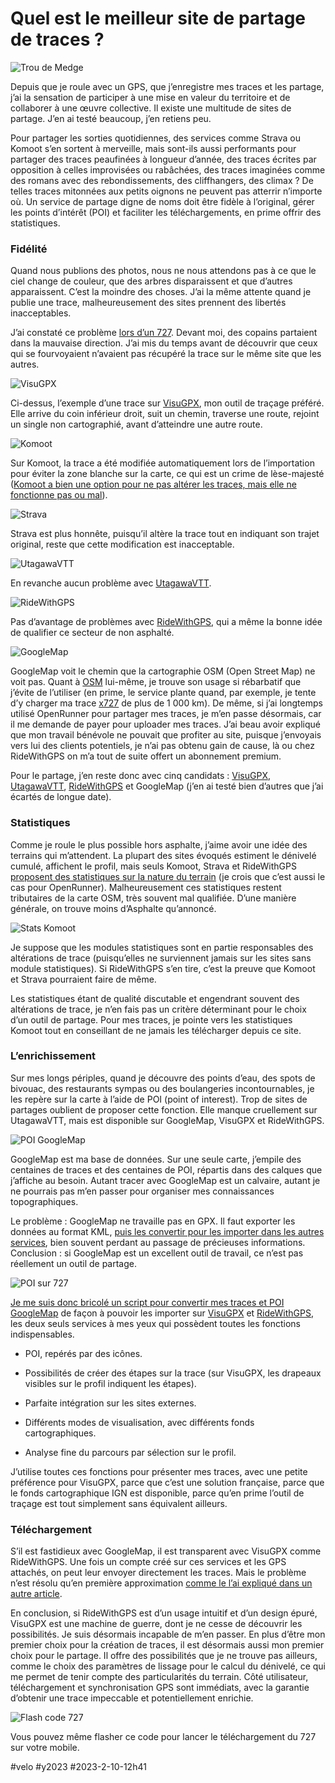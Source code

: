 # Quel est le meilleur site de partage de traces ?

![Trou de Medge](_i/IMG_0759.webp)

Depuis que je roule avec un GPS, que j’enregistre mes traces et les partage, j’ai la sensation de participer à une mise en valeur du territoire et de collaborer à une œuvre collective. Il existe une multitude de sites de partage. J’en ai testé beaucoup, j’en retiens peu.

Pour partager les sorties quotidiennes, des services comme Strava ou Komoot s’en sortent à merveille, mais sont-ils aussi performants pour partager des traces peaufinées à longueur d’année, des traces écrites par opposition à celles improvisées ou rabâchées, des traces imaginées comme des romans avec des rebondissements, des cliffhangers, des climax ? De telles traces mitonnées aux petits oignons ne peuvent pas atterrir n’importe où. Un service de partage digne de noms doit être fidèle à l’original, gérer les points d’intérêt (POI) et faciliter les téléchargements, en prime offrir des statistiques.

### Fidélité

Quand nous publions des photos, nous ne nous attendons pas à ce que le ciel change de couleur, que des arbres disparaissent et que d’autres apparaissent. C’est la moindre des choses. J’ai la même attente quand je publie une trace, malheureusement des sites prennent des libertés inacceptables.

J’ai constaté ce problème [lors d’un 727](https://727bikepacking.fr). Devant moi, des copains partaient dans la mauvaise direction. J’ai mis du temps avant de découvrir que ceux qui se fourvoyaient n’avaient pas récupéré la trace sur le même site que les autres.

![VisuGPX](_i/visu01.webp)

Ci-dessus, l’exemple d’une trace sur [VisuGPX](https://www.visugpx.com/), mon outil de traçage préféré. Elle arrive du coin inférieur droit, suit un chemin, traverse une route, rejoint un single non cartographié, avant d’atteindre une autre route.

![Komoot](_i/komoot01.webp)

Sur Komoot, la trace a été modifiée automatiquement lors de l’importation pour éviter la zone blanche sur la carte, ce qui est un crime de lèse-majesté ([Komoot a bien une option pour ne pas altérer les traces, mais elle ne fonctionne pas ou mal](../../2021/5/gaffe-komoot-est-bugue.md)).

![Strava](_i/strava02.webp)

Strava est plus honnête, puisqu’il altère la trace tout en indiquant son trajet original, reste que cette modification est inacceptable.

![UtagawaVTT](_i/utavtt01.webp)

En revanche aucun problème avec [UtagawaVTT](https://www.utagawavtt.com/).

![RideWithGPS](_i/ridewith01.webp)

Pas d’avantage de problèmes avec [RideWithGPS](https://ridewithgps.com/), qui a même la bonne idée de qualifier ce secteur de non asphalté.

![GoogleMap](_i/gmap01.png)

GoogleMap voit le chemin que la cartographie OSM (Open Street Map) ne voit pas. Quant à [OSM](https://www.openstreetmap.org/) lui-même, je trouve son usage si rébarbatif que j’évite de l’utiliser (en prime, le service plante quand, par exemple, je tente d’y charger ma trace [x727](/727-english/) de plus de 1 000 km). De même, si j’ai longtemps utilisé OpenRunner pour partager mes traces, je m’en passe désormais, car il me demande de payer pour uploader mes traces. J’ai beau avoir expliqué que mon travail bénévole ne pouvait que profiter au site, puisque j’envoyais vers lui des clients potentiels, je n’ai pas obtenu gain de cause, là ou chez RideWithGPS on m’a tout de suite offert un abonnement premium.

Pour le partage, j’en reste donc avec cinq candidats : [VisuGPX](https://www.visugpx.com/), [UtagawaVTT](https://www.utagawavtt.com/), [RideWithGPS](https://ridewithgps.com/) et GoogleMap (j’en ai testé bien d’autres que j’ai écartés de longue date).

### Statistiques

Comme je roule le plus possible hors asphalte, j’aime avoir une idée des terrains qui m’attendent. La plupart des sites évoqués estiment le dénivelé cumulé, affichent le profil, mais seuls Komoot, Strava et RideWithGPS [proposent des statistiques sur la nature du terrain](../../2022/12/comment-evaluer-le-pourcentage-dasphalte-dune-trace.md) (je crois que c’est aussi le cas pour OpenRunner). Malheureusement ces statistiques restent tributaires de la carte OSM, très souvent mal qualifiée. D’une manière générale, on trouve moins d’Asphalte qu’annoncé.

![Stats Komoot](_i/statskomoot1.png)

Je suppose que les modules statistiques sont en partie responsables des altérations de trace (puisqu’elles ne surviennent jamais sur les sites sans module statistiques). Si RideWithGPS s’en tire, c’est la preuve que Komoot et Strava pourraient faire de même.

Les statistiques étant de qualité discutable et engendrant souvent des altérations de trace, je n’en fais pas un critère déterminant pour le choix d’un outil de partage. Pour mes traces, je pointe vers les statistiques Komoot tout en conseillant de ne jamais les télécharger depuis ce site.

### L’enrichissement

Sur mes longs périples, quand je découvre des points d’eau, des spots de bivouac, des restaurants sympas ou des boulangeries incontournables, je les repère sur la carte à l’aide de POI (point of interest). Trop de sites de partages oublient de proposer cette fonction. Elle manque cruellement sur UtagawaVTT, mais est disponible sur GoogleMap, VisuGPX et RideWithGPS.

![POI GoogleMap](_i/gouglemap.png)

GoogleMap est ma base de données. Sur une seule carte, j’empile des centaines de traces et des centaines de POI, répartis dans des calques que j’affiche au besoin. Autant tracer avec GoogleMap est un calvaire, autant je ne pourrais pas m’en passer pour organiser mes connaissances topographiques.

Le problème : GoogleMap ne travaille pas en GPX. Il faut exporter les données au format KML, [puis les convertir pour les importer dans les autres services](https://www.gpsvisualizer.com/convert_input), bien souvent perdant au passage de précieuses informations. Conclusion : si GoogleMap est un excellent outil de travail, ce n’est pas réellement un outil de partage.

![POI sur 727](_i/visu727.webp)

[Je me suis donc bricolé un script pour convertir mes traces et POI GoogleMap](https://bikepacking.000webhostapp.com/gpx/) de façon à pouvoir les importer sur [VisuGPX](https://www.visugpx.com/) et [RideWithGPS](https://ridewithgps.com/), les deux seuls services à mes yeux qui possèdent toutes les fonctions indispensables.

* POI, repérés par des icônes.

* Possibilités de créer des étapes sur la trace (sur VisuGPX, les drapeaux visibles sur le profil indiquent les étapes).

* Parfaite intégration sur les sites externes.

* Différents modes de visualisation, avec différents fonds cartographiques.

* Analyse fine du parcours par sélection sur le profil.

J’utilise toutes ces fonctions pour présenter mes traces, avec une petite préférence pour VisuGPX, parce que c’est une solution française, parce que le fonds cartographique IGN est disponible, parce qu’en prime l’outil de traçage est tout simplement sans équivalent ailleurs.

### Téléchargement

S’il est fastidieux avec GoogleMap, il est transparent avec VisuGPX comme RideWithGPS. Une fois un compte créé sur ces services et les GPS attachés, on peut leur envoyer directement les traces. Mais le problème n’est résolu qu’en première approximation [comme le l’ai expliqué dans un autre article](comment-installer-une-trace-sur-garmin.md).

En conclusion, si RideWithGPS est d’un usage intuitif et d’un design épuré, VisuGPX est une machine de guerre, dont je ne cesse de découvrir les possibilités. Je suis désormais incapable de m’en passer. En plus d’être mon premier choix pour la création de traces, il est désormais aussi mon premier choix pour le partage. Il offre des possibilités que je ne trouve pas ailleurs, comme le choix des paramètres de lissage pour le calcul du dénivelé, ce qui me permet de tenir compte des particularités du terrain. Côté utilisateur, téléchargement et synchronisation GPS sont immédiats, avec la garantie d’obtenir une trace impeccable et potentiellement enrichie.

![Flash code 727](_i/flash727i727.png)

Vous pouvez même flasher ce code pour lancer le téléchargement du 727 sur votre mobile.

#velo #y2023 #2023-2-10-12h41
